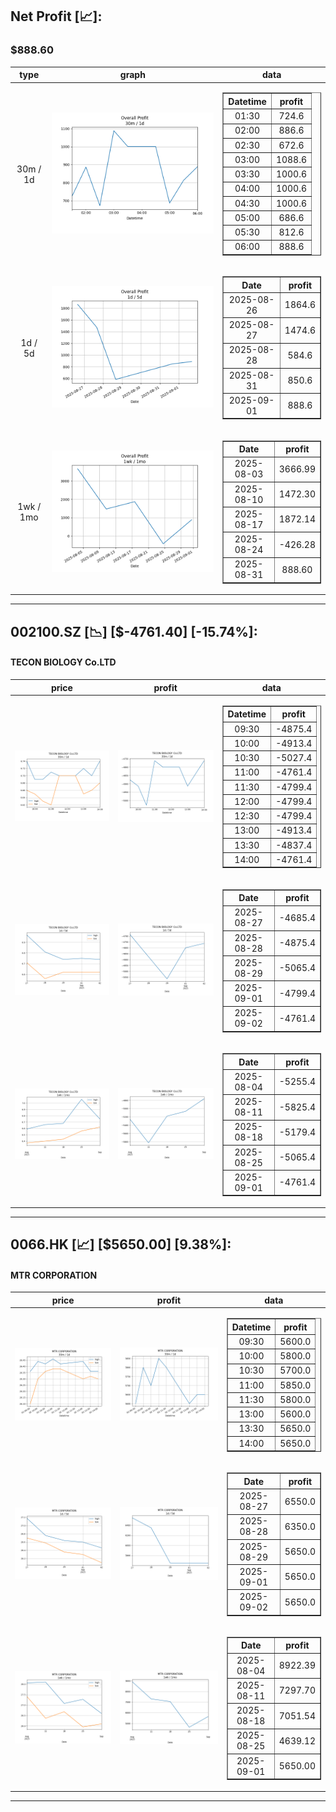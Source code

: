 ## Net Profit [📈]:
### $888.60
|type|graph|data|
|:---:|:---:|:---:|
|30m / 1d|![net_profit](image/overall_30m-1d.png)|<table border="1" class="dataframe"> <thead> <tr style="text-align: center;"> <th>Datetime</th> <th>profit</th> </tr> </thead> <tbody> <tr> <td>01:30</td> <td>724.6</td> </tr> <tr> <td>02:00</td> <td>886.6</td> </tr> <tr> <td>02:30</td> <td>672.6</td> </tr> <tr> <td>03:00</td> <td>1088.6</td> </tr> <tr> <td>03:30</td> <td>1000.6</td> </tr> <tr> <td>04:00</td> <td>1000.6</td> </tr> <tr> <td>04:30</td> <td>1000.6</td> </tr> <tr> <td>05:00</td> <td>686.6</td> </tr> <tr> <td>05:30</td> <td>812.6</td> </tr> <tr> <td>06:00</td> <td>888.6</td> </tr> </tbody></table>|
|1d / 5d|![net_profit](image/overall_1d-5d.png)|<table border="1" class="dataframe"> <thead> <tr style="text-align: center;"> <th>Date</th> <th>profit</th> </tr> </thead> <tbody> <tr> <td>2025-08-26</td> <td>1864.6</td> </tr> <tr> <td>2025-08-27</td> <td>1474.6</td> </tr> <tr> <td>2025-08-28</td> <td>584.6</td> </tr> <tr> <td>2025-08-31</td> <td>850.6</td> </tr> <tr> <td>2025-09-01</td> <td>888.6</td> </tr> </tbody></table>|
|1wk / 1mo|![net_profit](image/overall_1wk-1mo.png)|<table border="1" class="dataframe"> <thead> <tr style="text-align: center;"> <th>Date</th> <th>profit</th> </tr> </thead> <tbody> <tr> <td>2025-08-03</td> <td>3666.99</td> </tr> <tr> <td>2025-08-10</td> <td>1472.30</td> </tr> <tr> <td>2025-08-17</td> <td>1872.14</td> </tr> <tr> <td>2025-08-24</td> <td>-426.28</td> </tr> <tr> <td>2025-08-31</td> <td>888.60</td> </tr> </tbody></table>|
---
## 002100.SZ [📉] [$-4761.40] [-15.74%]:
#### TECON BIOLOGY Co.LTD
|price|profit|data|
|:---:|:---:|:---:|
|![price](image/002100.SZ_30m-1d_price.png)|![profit](image/002100.SZ_30m-1d_profit.png)|<table border="1" class="dataframe"> <thead> <tr style="text-align: center;"> <th>Datetime</th> <th>profit</th> </tr> </thead> <tbody> <tr> <td>09:30</td> <td>-4875.4</td> </tr> <tr> <td>10:00</td> <td>-4913.4</td> </tr> <tr> <td>10:30</td> <td>-5027.4</td> </tr> <tr> <td>11:00</td> <td>-4761.4</td> </tr> <tr> <td>11:30</td> <td>-4799.4</td> </tr> <tr> <td>12:00</td> <td>-4799.4</td> </tr> <tr> <td>12:30</td> <td>-4799.4</td> </tr> <tr> <td>13:00</td> <td>-4913.4</td> </tr> <tr> <td>13:30</td> <td>-4837.4</td> </tr> <tr> <td>14:00</td> <td>-4761.4</td> </tr> </tbody></table>|
|![price](image/002100.SZ_1d-5d_price.png)|![profit](image/002100.SZ_1d-5d_profit.png)|<table border="1" class="dataframe"> <thead> <tr style="text-align: center;"> <th>Date</th> <th>profit</th> </tr> </thead> <tbody> <tr> <td>2025-08-27</td> <td>-4685.4</td> </tr> <tr> <td>2025-08-28</td> <td>-4875.4</td> </tr> <tr> <td>2025-08-29</td> <td>-5065.4</td> </tr> <tr> <td>2025-09-01</td> <td>-4799.4</td> </tr> <tr> <td>2025-09-02</td> <td>-4761.4</td> </tr> </tbody></table>|
|![price](image/002100.SZ_1wk-1mo_price.png)|![profit](image/002100.SZ_1wk-1mo_profit.png)|<table border="1" class="dataframe"> <thead> <tr style="text-align: center;"> <th>Date</th> <th>profit</th> </tr> </thead> <tbody> <tr> <td>2025-08-04</td> <td>-5255.4</td> </tr> <tr> <td>2025-08-11</td> <td>-5825.4</td> </tr> <tr> <td>2025-08-18</td> <td>-5179.4</td> </tr> <tr> <td>2025-08-25</td> <td>-5065.4</td> </tr> <tr> <td>2025-09-01</td> <td>-4761.4</td> </tr> </tbody></table>|
---
## 0066.HK [📈] [$5650.00] [9.38%]:
#### MTR CORPORATION
|price|profit|data|
|:---:|:---:|:---:|
|![price](image/0066.HK_30m-1d_price.png)|![profit](image/0066.HK_30m-1d_profit.png)|<table border="1" class="dataframe"> <thead> <tr style="text-align: center;"> <th>Datetime</th> <th>profit</th> </tr> </thead> <tbody> <tr> <td>09:30</td> <td>5600.0</td> </tr> <tr> <td>10:00</td> <td>5800.0</td> </tr> <tr> <td>10:30</td> <td>5700.0</td> </tr> <tr> <td>11:00</td> <td>5850.0</td> </tr> <tr> <td>11:30</td> <td>5800.0</td> </tr> <tr> <td>13:00</td> <td>5600.0</td> </tr> <tr> <td>13:30</td> <td>5650.0</td> </tr> <tr> <td>14:00</td> <td>5650.0</td> </tr> </tbody></table>|
|![price](image/0066.HK_1d-5d_price.png)|![profit](image/0066.HK_1d-5d_profit.png)|<table border="1" class="dataframe"> <thead> <tr style="text-align: center;"> <th>Date</th> <th>profit</th> </tr> </thead> <tbody> <tr> <td>2025-08-27</td> <td>6550.0</td> </tr> <tr> <td>2025-08-28</td> <td>6350.0</td> </tr> <tr> <td>2025-08-29</td> <td>5650.0</td> </tr> <tr> <td>2025-09-01</td> <td>5650.0</td> </tr> <tr> <td>2025-09-02</td> <td>5650.0</td> </tr> </tbody></table>|
|![price](image/0066.HK_1wk-1mo_price.png)|![profit](image/0066.HK_1wk-1mo_profit.png)|<table border="1" class="dataframe"> <thead> <tr style="text-align: center;"> <th>Date</th> <th>profit</th> </tr> </thead> <tbody> <tr> <td>2025-08-04</td> <td>8922.39</td> </tr> <tr> <td>2025-08-11</td> <td>7297.70</td> </tr> <tr> <td>2025-08-18</td> <td>7051.54</td> </tr> <tr> <td>2025-08-25</td> <td>4639.12</td> </tr> <tr> <td>2025-09-01</td> <td>5650.00</td> </tr> </tbody></table>|
---
